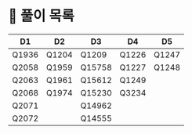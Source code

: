 # 📜 풀이 목록
| D1    | D2    | D3     | D4    | D5    |
|-------|-------|--------|-------|-------|
| Q1936 | Q1204 | Q1209  | Q1226 | Q1247 |
| Q2058 | Q1959 | Q15758 | Q1227 | Q1248 |
| Q2063 | Q1961 | Q15612 | Q1249 |       |
| Q2068 | Q1974 | Q15230 | Q3234 |       |
| Q2071 |       | Q14962 |       |       |
| Q2072 |       | Q14555 |       |       |